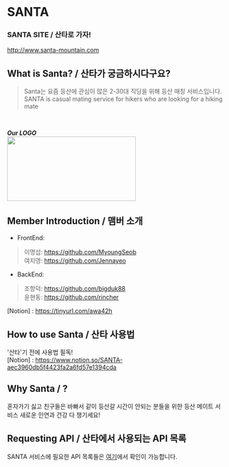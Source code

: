 # SANTA 

### SANTA SITE / 산타로 가자! ##
<http://www.santa-mountain.com>

## What is Santa? / 산타가 궁금하시다구요?

> Santa는 요즘 등산에 관심이 많은 2-30대 직딩을 위해 등산 매칭 서비스입니다.   
> SANTA is casual mating service for hikers who are looking for a hiking mate   

<br/>

***Our LOGO***  
<img src = "https://user-images.githubusercontent.com/37427048/119304064-ac376480-bca1-11eb-8494-a191153fa3d0.png" width="300px" height = "150px">

## Member Introduction / 맴버 소개 ##
* FrontEnd:
> 이명섭: <https://github.com/MyoungSeob>   
> 여지영: <https://github.com/Jennayeo>

* BackEnd:
> 조항덕: <https://github.com/bigduk88>   
> 윤현동: <https://github.com/rincher> 

[Notion] : <https://tinyurl.com/awa42h>

## How to use Santa / 산타 사용법

'산타'기 전에 사용법 필독!   
[Notion] : <https://www.notion.so/SANTA-aec3960db5f4423fa2a6fd57e1394cda>

## Why Santa / ?

혼자가기 싫고 친구들은 바빠서 같이 등산갈 시간이 안되는 분들을 위한 등산 메이트 서비스
새로운 인연과 건강 다 챙기세요!

## Requesting API / 산타에서 사용되는 API 목록
SANTA 서비스에 필요한 API 목록들은 [여기](https://documenter.getpostman.com/view/13707169/TzRSfSNm)에서 확인이 가능합니다.
